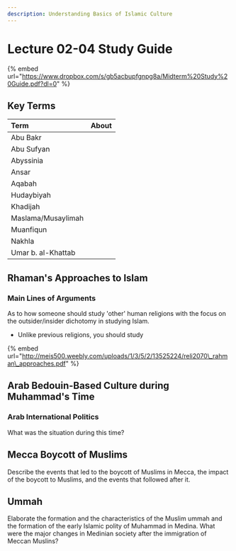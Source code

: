 ```yaml
---
description: Understanding Basics of Islamic Culture
---
```


# Lecture 02-04 Study Guide

{% embed url="https://www.dropbox.com/s/gb5acbupfgnpg8a/Midterm%20Study%20Guide.pdf?dl=0" %}



## Key Terms

| Term | About |
| :--- | :--- |
| Abu Bakr |  |
| Abu Sufyan |  |
| Abyssinia |  |
| Ansar |  |
| Aqabah |  |
| Hudaybiyah |  |
| Khadijah |  |
| Maslama/Musaylimah |  |
| Muanfiqun |  |
| Nakhla |  |
| Umar b. al-Khattab |  |

## Rhaman's Approaches to Islam

### Main Lines of Arguments

As to how someone should study 'other' human religions with the focus on the outsider/insider dichotomy in studying Islam.

* Unlike previous religions, you should study 

{% embed url="http://meis500.weebly.com/uploads/1/3/5/2/13525224/reli2070\_rahman\_approaches.pdf" %}

## Arab Bedouin-Based Culture during Muhammad's Time

### Arab International Politics

What was the situation during this time?

## Mecca Boycott of Muslims

Describe the events that led to the boycott of Muslims in Mecca, the impact of the boycott to Muslims, and the events that followed after it.

## Ummah

Elaborate the formation and the characteristics of the Muslim ummah and the formation of the early Islamic polity of Muhammad in Medina. What were the major changes in Medinian society after the immigration of Meccan Muslins?

